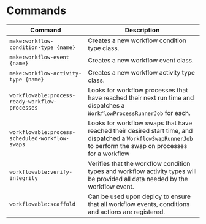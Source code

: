 # Commands

| Command                                         | Description                                                                                                                                                   |
|-------------------------------------------------|---------------------------------------------------------------------------------------------------------------------------------------------------------------|
| `make:workflow-condition-type {name}`           | Creates a new workflow condition type class.                                                                                                                  |
| `make:workflow-event {name}`                    | Creates a new workflow event class.                                                                                                                           |
| `make:workflow-activity-type {name}`            | Creates a new workflow activity type class.                                                                                                                   |
| `workflowable:process-ready-workflow-processes` | Looks for workflow processes that have reached their next run time and dispatches a `WorkflowProcessRunnerJob` for each.                                        |
| `workflowable:process-scheduled-workflow-swaps` | Looks for workflow swaps that have reached their desired start time, and dispatched a `WorkflowSwapRunnerJob` to perform the swap on processes for a workflow |
| `workflowable:verify-integrity`                 | Verifies that the workflow condition types and workflow activity types will be provided all data needed by the workflow event.                                |
| `workflowable:scaffold`                         | Can be used upon deploy to ensure that all workflow events, conditions and actions are registered.                                                            |
